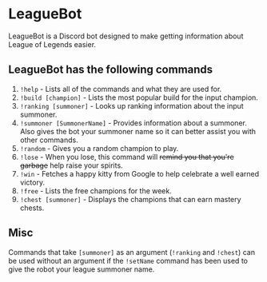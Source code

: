 # LeagueBot
LeagueBot is a Discord bot designed to make getting information about League of Legends easier.

## LeagueBot has the following commands
1. `!help` - Lists all of the commands and what they are used for.
2. `!build [champion]` - Lists the most popular build for the input champion.
3. `!ranking [summoner]` - Looks up ranking information about the input summoner.
4. `!summoner [SummonerName]` - Provides information about a summoner. Also gives the bot your summoner name so it can better assist you with other commands.
5. `!random` - Gives you a random champion to play.
6. `!lose` - When you lose, this command will ~~remind you that you're garbage~~ help raise your spirits.
7. `!win` - Fetches a happy kitty from Google to help celebrate a well earned victory.
8. `!free` - Lists the free champions for the week.
9. `!chest [summoner]` - Displays the champions that can earn mastery chests.

## Misc
Commands that take `[summoner]` as an argument (`!ranking` and `!chest`) can be used without an argument if the `!setName` command has been used to give the robot your league summoner name.
